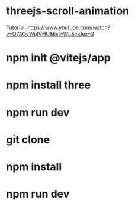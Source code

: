 # threejs-scroll-animation
 
  Tutorial: https://www.youtube.com/watch?v=Q7AOvWpIVHU&list=WL&index=2

  # npm init @vitejs/app
  # npm install three
  # npm run dev

  # git clone <this-repo>
  # npm install
  # npm run dev
  